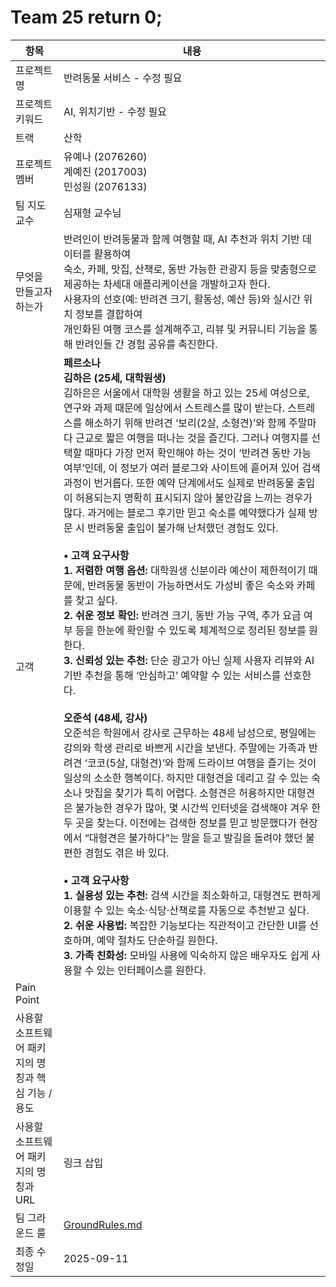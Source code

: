 # Team 25 return 0;

| 항목 | 내용 |
|------|------|
| 프로젝트명 | 반려동물 서비스 - 수정 필요 |
| 프로젝트 키워드 | AI, 위치기반 - 수정 필요 |
| 트랙 | 산학 |
| 프로젝트 멤버 | 유예나 (2076260) <br> 계예진 (2017003) <br> 민성원 (2076133) |
| 팀 지도교수 | 심재형 교수님 |
| 무엇을 만들고자 하는가 | 반려인이 반려동물과 함께 여행할 때, AI 추천과 위치 기반 데이터를 활용하여<br>숙소, 카페, 맛집, 산책로, 동반 가능한 관광지 등을 맞춤형으로 제공하는 차세대 애플리케이션을 개발하고자 한다.<br>사용자의 선호(예: 반려견 크기, 활동성, 예산 등)와 실시간 위치 정보를 결합하여<br>개인화된 여행 코스를 설계해주고, 리뷰 및 커뮤니티 기능을 통해 반려인들 간 경험 공유를 촉진한다. |
| 고객 | **페르소나** <br>**김하은 (25세, 대학원생)**<br>김하은은 서울에서 대학원 생활을 하고 있는 25세 여성으로, 연구와 과제 때문에 일상에서 스트레스를 많이 받는다. 스트레스를 해소하기 위해 반려견 ‘보리(2살, 소형견)’와 함께 주말마다 근교로 짧은 여행을 떠나는 것을 즐긴다. 그러나 여행지를 선택할 때마다 가장 먼저 확인해야 하는 것이 ‘반려견 동반 가능 여부’인데, 이 정보가 여러 블로그와 사이트에 흩어져 있어 검색 과정이 번거롭다. 또한 예약 단계에서도 실제로 반려동물 출입이 허용되는지 명확히 표시되지 않아 불안감을 느끼는 경우가 많다. 과거에는 블로그 후기만 믿고 숙소를 예약했다가 실제 방문 시 반려동물 출입이 불가해 난처했던 경험도 있다.<br><br> **• 고객 요구사항**<br> **1. 저렴한 여행 옵션:** 대학원생 신분이라 예산이 제한적이기 때문에, 반려동물 동반이 가능하면서도 가성비 좋은 숙소와 카페를 찾고 싶다.<br> **2. 쉬운 정보 확인:** 반려견 크기, 동반 가능 구역, 추가 요금 여부 등을 한눈에 확인할 수 있도록 체계적으로 정리된 정보를 원한다.<br> **3. 신뢰성 있는 추천:** 단순 광고가 아닌 실제 사용자 리뷰와 AI 기반 추천을 통해 ‘안심하고’ 예약할 수 있는 서비스를 선호한다.<br><br> **오준석 (48세, 강사)**<br>오준석은 학원에서 강사로 근무하는 48세 남성으로, 평일에는 강의와 학생 관리로 바쁘게 시간을 보낸다. 주말에는 가족과 반려견 ‘코코(5살, 대형견)’와 함께 드라이브 여행을 즐기는 것이 일상의 소소한 행복이다. 하지만 대형견을 데리고 갈 수 있는 숙소나 맛집을 찾기가 특히 어렵다. 소형견은 허용하지만 대형견은 불가능한 경우가 많아, 몇 시간씩 인터넷을 검색해야 겨우 한두 곳을 찾는다. 이전에는 검색한 정보를 믿고 방문했다가 현장에서 “대형견은 불가하다”는 말을 듣고 발길을 돌려야 했던 불편한 경험도 겪은 바 있다.<br><br>  **• 고객 요구사항**<br> **1. 실용성 있는 추천:** 검색 시간을 최소화하고, 대형견도 편하게 이용할 수 있는 숙소·식당·산책로를 자동으로 추천받고 싶다.<br> **2. 쉬운 사용법:** 복잡한 기능보다는 직관적이고 간단한 UI를 선호하며, 예약 절차도 단순하길 원한다.<br> **3. 가족 친화성:** 모바일 사용에 익숙하지 않은 배우자도 쉽게 사용할 수 있는 인터페이스를 원한다. |
| Pain Point |  |
| 사용할 소프트웨어 패키지의 명칭과 핵심 기능 / 용도 |  |
| 사용할 소프트웨어 패키지의 명칭과 URL | 링크 삽입  |
| 팀 그라운드 룰 | [GroundRules.md](https://github.com/ReturnZZero/return0/blob/main/GroundRules.md) |
| 최종 수정일 | 2025-09-11 |


